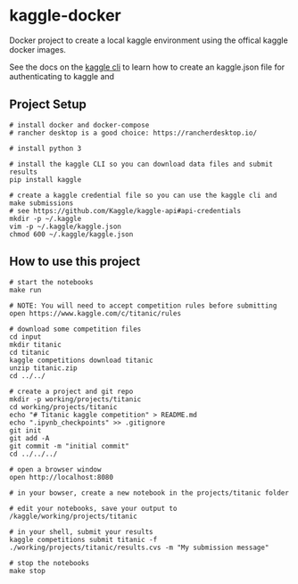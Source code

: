 # kaggle-docker

Docker project to create a local kaggle environment using the offical kaggle docker images.

See the docs on the [kaggle cli](https://github.com/Kaggle/kaggle-api) to learn how to create an kaggle.json file for authenticating to kaggle and 

## Project Setup

    # install docker and docker-compose
    # rancher desktop is a good choice: https://rancherdesktop.io/

    # install python 3

    # install the kaggle CLI so you can download data files and submit results
    pip install kaggle
    
    # create a kaggle credential file so you can use the kaggle cli and make submissions
    # see https://github.com/Kaggle/kaggle-api#api-credentials
    mkdir -p ~/.kaggle
    vim -p ~/.kaggle/kaggle.json
    chmod 600 ~/.kaggle/kaggle.json


## How to use this project

    # start the notebooks
    make run

    # NOTE: You will need to accept competition rules before submitting
    open https://www.kaggle.com/c/titanic/rules

    # download some competition files
    cd input
    mkdir titanic
    cd titanic
    kaggle competitions download titanic
    unzip titanic.zip
    cd ../../

    # create a project and git repo
    mkdir -p working/projects/titanic
    cd working/projects/titanic
    echo "# Titanic kaggle competition" > README.md
    echo ".ipynb_checkpoints" >> .gitignore
    git init
    git add -A
    git commit -m "initial commit"
    cd ../../../

    # open a browser window
    open http://localhost:8080

    # in your bowser, create a new notebook in the projects/titanic folder
    
    # edit your notebooks, save your output to /kaggle/working/projects/titanic

    # in your shell, submit your results
    kaggle competitions submit titanic -f ./working/projects/titanic/results.cvs -m "My submission message"

    # stop the notebooks
    make stop

